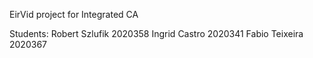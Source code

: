 
EirVid project for Integrated CA

Students: Robert Szlufik 2020358
          Ingrid Castro 2020341
          Fabio Teixeira 2020367
